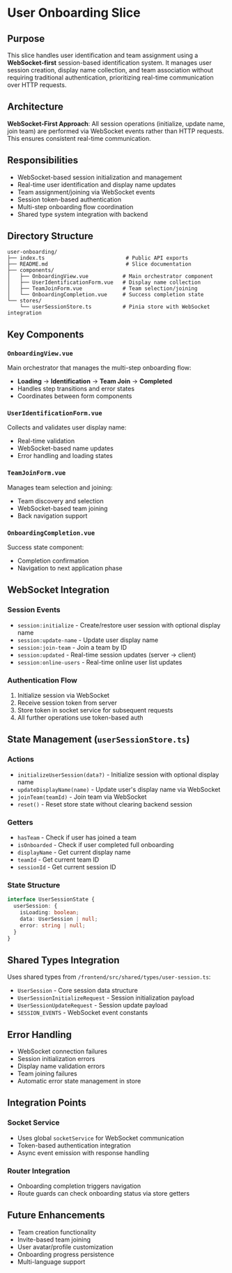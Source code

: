 # User Onboarding Slice

## Purpose

This slice handles user identification and team assignment using a **WebSocket-first** session-based identification system. It manages user session creation, display name collection, and team association without requiring traditional authentication, prioritizing real-time communication over HTTP requests.

## Architecture

**WebSocket-First Approach**: All session operations (initialize, update name, join team) are performed via WebSocket events rather than HTTP requests. This ensures consistent real-time communication.

## Responsibilities

- WebSocket-based session initialization and management
- Real-time user identification and display name updates
- Team assignment/joining via WebSocket events
- Session token-based authentication
- Multi-step onboarding flow coordination
- Shared type system integration with backend

## Directory Structure

```text
user-onboarding/
├── index.ts                          # Public API exports
├── README.md                         # Slice documentation
├── components/
│   ├── OnboardingView.vue           # Main orchestrator component
│   ├── UserIdentificationForm.vue   # Display name collection
│   ├── TeamJoinForm.vue             # Team selection/joining
│   └── OnboardingCompletion.vue     # Success completion state
└── stores/
    └── userSessionStore.ts          # Pinia store with WebSocket integration
```

## Key Components

### `OnboardingView.vue`

Main orchestrator that manages the multi-step onboarding flow:

- **Loading** → **Identification** → **Team Join** → **Completed**
- Handles step transitions and error states
- Coordinates between form components

### `UserIdentificationForm.vue`

Collects and validates user display name:

- Real-time validation
- WebSocket-based name updates
- Error handling and loading states

### `TeamJoinForm.vue`

Manages team selection and joining:

- Team discovery and selection
- WebSocket-based team joining
- Back navigation support

### `OnboardingCompletion.vue`

Success state component:

- Completion confirmation
- Navigation to next application phase

## WebSocket Integration

### Session Events

- `session:initialize` - Create/restore user session with optional display name
- `session:update-name` - Update user display name
- `session:join-team` - Join a team by ID
- `session:updated` - Real-time session updates (server → client)
- `session:online-users` - Real-time online user list updates

### Authentication Flow

1. Initialize session via WebSocket
2. Receive session token from server
3. Store token in socket service for subsequent requests
4. All further operations use token-based auth

## State Management (`userSessionStore.ts`)

### Actions

- `initializeUserSession(data?)` - Initialize session with optional display name
- `updateDisplayName(name)` - Update user's display name via WebSocket
- `joinTeam(teamId)` - Join team via WebSocket
- `reset()` - Reset store state without clearing backend session

### Getters

- `hasTeam` - Check if user has joined a team
- `isOnboarded` - Check if user completed full onboarding
- `displayName` - Get current display name
- `teamId` - Get current team ID
- `sessionId` - Get current session ID

### State Structure

```typescript
interface UserSessionState {
  userSession: {
    isLoading: boolean;
    data: UserSession | null;
    error: string | null;
  }
}
```

## Shared Types Integration

Uses shared types from `/frontend/src/shared/types/user-session.ts`:

- `UserSession` - Core session data structure
- `UserSessionInitializeRequest` - Session initialization payload
- `UserSessionUpdateRequest` - Session update payload
- `SESSION_EVENTS` - WebSocket event constants

## Error Handling

- WebSocket connection failures
- Session initialization errors
- Display name validation errors
- Team joining failures
- Automatic error state management in store

## Integration Points

### Socket Service

- Uses global `socketService` for WebSocket communication
- Token-based authentication integration
- Async event emission with response handling

### Router Integration

- Onboarding completion triggers navigation
- Route guards can check onboarding status via store getters

## Future Enhancements

- Team creation functionality
- Invite-based team joining
- User avatar/profile customization
- Onboarding progress persistence
- Multi-language support
